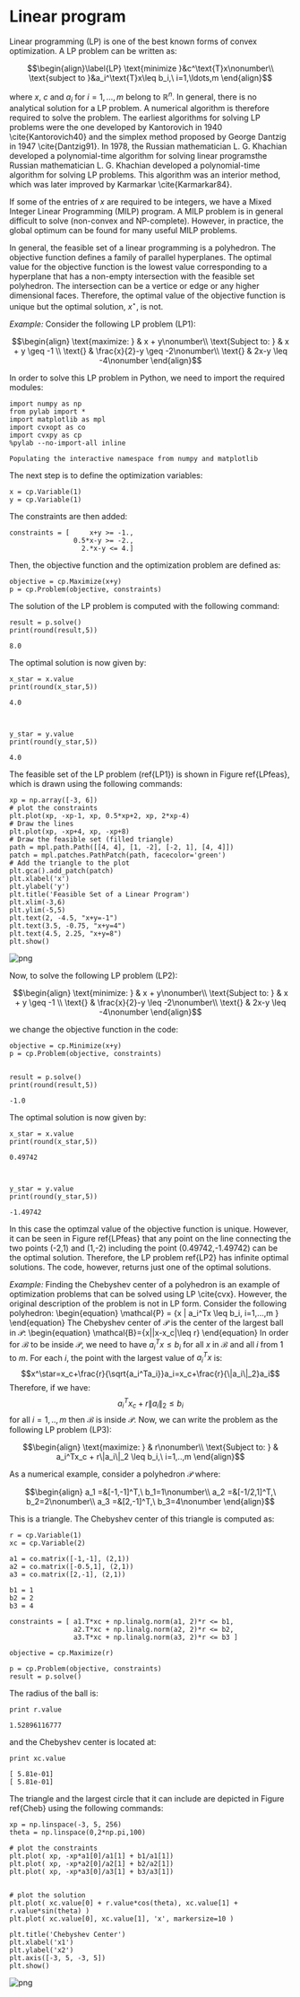# Linear program

Linear programming (LP) is one of the best known forms of convex optimization. A
LP problem can be written as:

$$\begin{align}\label{LP}
\text{minimize }&c^\text{T}x\nonumber\\
\text{subject to }&a_i^\text{T}x\leq b_i,\ i=1,\ldots,m
\end{align}$$

where $x$, $c$ and $a_i$ for $i=1,\ldots,m$ belong to $\mathbb{R}^n$. In
general, there is no analytical solution for a LP
problem. A numerical algorithm is therefore required to solve the problem. The
earliest algorithms for solving LP problems were the one developed by
Kantorovich in 1940 \cite{Kantorovich40} and the simplex method proposed by
George Dantzig in 1947 \cite{Dantzig91}. In 1978, the Russian mathematician L.
G. Khachian developed a polynomial-time algorithm for solving linear programsthe
Russian mathematician L. G. Khachian developed a polynomial-time algorithm for
solving LP problems. This algorithm was an interior method, which was later
improved by Karmarkar \cite{Karmarkar84}.

If some of the entries of $x$ are required to be integers, we have a Mixed
Integer Linear Programming (MILP) program. A MILP problem is in general
difficult to solve (non-convex and NP-complete). However, in practice, the
global optimum can be found for many useful MILP problems.

In general, the feasible set of a linear programming is a polyhedron. The
objective function defines a family of parallel hyperplanes. The optimal value
for the objective function is the lowest value corresponding to a hyperplane
that has a non-empty intersection with the feasible set polyhedron. The
intersection can be a vertice or edge or any higher dimensional faces.
Therefore, the optimal value of the objective function is unique but the optimal
solution, $x^\star$, is not.

*Example:* Consider the following LP problem (LP1):

$$\begin{align}
 \text{maximize: }   & x + y\nonumber\\
 \text{Subject to: } & x + y \geq -1 \\
 \text{}             & \frac{x}{2}-y \geq -2\nonumber\\
 \text{}             & 2x-y  \leq -4\nonumber
\end{align}$$

In order to solve this LP problem in Python, we need to import the required
modules:


    import numpy as np
    from pylab import *
    import matplotlib as mpl
    import cvxopt as co
    import cvxpy as cp
    %pylab --no-import-all inline

    Populating the interactive namespace from numpy and matplotlib
    

The next step is to define the optimization variables:


    x = cp.Variable(1)
    y = cp.Variable(1)

The constraints are then added:


    constraints = [     x+y >= -1.,
    		        0.5*x-y >= -2.,
                      2.*x-y <= 4.]

Then, the objective function and the optimization problem are defined as:


    objective = cp.Maximize(x+y)
    p = cp.Problem(objective, constraints)

The solution of the LP problem is computed with the following command:


    result = p.solve()
    print(round(result,5))

    8.0
    

The optimal solution is now given by:


    x_star = x.value
    print(round(x_star,5))

    4.0
    


    y_star = y.value
    print(round(y_star,5))

    4.0
    

The feasible set of the LP problem (ref{LP1}) is shown in Figure ref{LPfeas},
which is drawn using the following commands:


    xp = np.array([-3, 6])
    # plot the constraints
    plt.plot(xp, -xp-1, xp, 0.5*xp+2, xp, 2*xp-4) 
    # Draw the lines
    plt.plot(xp, -xp+4, xp, -xp+8)
    # Draw the feasible set (filled triangle)
    path = mpl.path.Path([[4, 4], [1, -2], [-2, 1], [4, 4]])            
    patch = mpl.patches.PathPatch(path, facecolor='green')               
    # Add the triangle to the plot
    plt.gca().add_patch(patch)                                          
    plt.xlabel('x')
    plt.ylabel('y')
    plt.title('Feasible Set of a Linear Program')
    plt.xlim(-3,6)
    plt.ylim(-5,5)
    plt.text(2, -4.5, "x+y=-1")
    plt.text(3.5, -0.75, "x+y=4")
    plt.text(4.5, 2.25, "x+y=8")
    plt.show()


![png](cvxguide_files/cvxguide_31_0.png)


Now, to solve the following LP problem (LP2):

$$\begin{align}
 \text{minimize: }   & x + y\nonumber\\
 \text{Subject to: } & x + y \geq -1 \\
 \text{}             & \frac{x}{2}-y \leq -2\nonumber\\
 \text{}             & 2x-y  \leq -4\nonumber
\end{align}$$

we change the objective function in the code:


    objective = cp.Minimize(x+y)
    p = cp.Problem(objective, constraints)


    result = p.solve()
    print(round(result,5))

    -1.0
    

The optimal solution is now given by:


    x_star = x.value
    print(round(x_star,5))

    0.49742
    


    y_star = y.value
    print(round(y_star,5))

    -1.49742
    

In this case the optimzal value of the objective function is unique. However, it
can be seen in Figure ref{LPfeas} that any point on the line connecting the two
points (-2,1) and (1,-2) including the point (0.49742,-1.49742) can be the
optimal solution. Therefore, the LP problem ref{LP2} has infinite optimal
solutions. The code, however, returns just one of the optimal solutions.

*Example:* Finding the Chebyshev center of a polyhedron is an example of
optimization problems that can be solved using LP \cite{cvx}. However, the
original description of the problem is not in LP form. Consider the following
polyhedron:
\begin{equation}
\mathcal{P} = \{x | a_i^Tx \leq b_i, i=1,...,m \}
\end{equation}
The Chebyshev center of $\mathcal{P}$ is the center of the largest ball in
$\mathcal{P}$:
\begin{equation}
\mathcal{B}=\{x|\|x-x_c\|\leq r\}
\end{equation}
In order for $\mathcal{B}$ to be inside $\mathcal{P}$, we need to have
$a_i^Tx\leq b_i$ for all $x$ in $\mathcal{B}$ and all $i$ from $1$ to $m$. For
each $i$, the point with the largest value of $a_i^Tx$ is:
$$x^\star=x_c+\frac{r}{\sqrt{a_i^Ta_i}}a_i=x_c+\frac{r}{\|a_i\|_2}a_i$$
Therefore, if we have:
$$a_i^Tx_c+r\|a_i\|_2\leq b_i$$
for all $i=1,..,m$ then $\mathcal{B}$ is inside $\mathcal{P}$. Now, we can write
the problem as the following LP problem (LP3):

$$\begin{align}
 \text{maximize: }   & r\nonumber\\
 \text{Subject to: } & a_i^Tx_c + r\|a_i\|_2 \leq b_i,\ i=1,..,m
\end{align}$$

As a numerical example, consider a polyhedron $\mathcal{P}$ where:

$$\begin{align}
a_1 =&[-1,-1]^T,\ b_1=1\nonumber\\
a_2 =&[-1/2,1]^T,\ b_2=2\nonumber\\
a_3 =&[2,-1]^T,\ b_3=4\nonumber
\end{align}$$

This is a triangle. The Chebyshev center of this triangle is computed as:


    r = cp.Variable(1)
    xc = cp.Variable(2)
    
    a1 = co.matrix([-1,-1], (2,1))
    a2 = co.matrix([-0.5,1], (2,1))
    a3 = co.matrix([2,-1], (2,1))
    
    b1 = 1
    b2 = 2
    b3 = 4
    
    constraints = [ a1.T*xc + np.linalg.norm(a1, 2)*r <= b1,
    				a2.T*xc + np.linalg.norm(a2, 2)*r <= b2,
    				a3.T*xc + np.linalg.norm(a3, 2)*r <= b3 ]
    
    objective = cp.Maximize(r)
    
    p = cp.Problem(objective, constraints)
    result = p.solve()

The radius of the ball is:


    print r.value

    1.52896116777
    

and the Chebyshev center is located at:


    print xc.value

    [ 5.81e-01]
    [ 5.81e-01]
    
    

The triangle and the largest circle that it can include are depicted in Figure
ref{Cheb} using the following commands:


    xp = np.linspace(-3, 5, 256)
    theta = np.linspace(0,2*np.pi,100)
    
    # plot the constraints
    plt.plot( xp, -xp*a1[0]/a1[1] + b1/a1[1])
    plt.plot( xp, -xp*a2[0]/a2[1] + b2/a2[1])
    plt.plot( xp, -xp*a3[0]/a3[1] + b3/a3[1])
    
    
    # plot the solution
    plt.plot( xc.value[0] + r.value*cos(theta), xc.value[1] + r.value*sin(theta) )
    plt.plot( xc.value[0], xc.value[1], 'x', markersize=10 )
    
    plt.title('Chebyshev Center')
    plt.xlabel('x1')
    plt.ylabel('x2')
    plt.axis([-3, 5, -3, 5])
    plt.show()


![png](cvxguide_files/cvxguide_46_0.png)


